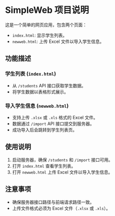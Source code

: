 # SimpleWeb 项目说明

这是一个简单的网页应用，包含两个页面：

- `index.html`: 显示学生列表。
- `newweb.html`: 上传 Excel 文件以导入学生信息。

## 功能描述

### 学生列表 (`index.html`)
- 从 `/students` API 接口获取学生数据。
- 将学生数据以表格形式展示。

### 导入学生信息 (`newweb.html`)
- 支持上传 `.xlsx` 或 `.xls` 格式的 Excel 文件。
- 数据通过 `/import` API 接口提交到服务器。
- 成功导入后会跳转到学生列表页。

## 使用说明

1. 启动服务器，确保 `/students` 和 `/import` 接口可用。
2. 打开 `index.html` 查看学生列表。
3. 打开 `newweb.html` 上传 Excel 文件以导入学生信息。

## 注意事项
- 确保服务器接口路径与前端请求路径一致。
- 上传文件格式必须为 Excel 文件（`.xlsx` 或 `.xls`）。
